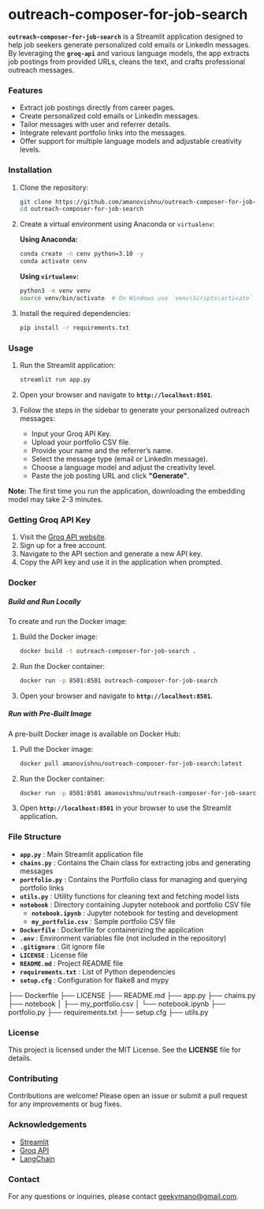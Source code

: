 # outreach-composer-for-job-search

**`outreach-composer-for-job-search`** is a Streamlit application designed to help job seekers generate personalized cold emails or LinkedIn messages. By leveraging the **`groq-api`** and various language models, the app extracts job postings from provided URLs, cleans the text, and crafts professional outreach messages.

### Features
- Extract job postings directly from career pages.
- Create personalized cold emails or LinkedIn messages.
- Tailor messages with user and referrer details.
- Integrate relevant portfolio links into the messages.
- Offer support for multiple language models and adjustable creativity levels.

### Installation

1. Clone the repository:
    ```sh
    git clone https://github.com/amanovishnu/outreach-composer-for-job-search.git
    cd outreach-composer-for-job-search
    ```

2. Create a virtual environment using Anaconda or `virtualenv`:

    **Using Anaconda:**
    ```sh
    conda create -n cenv python=3.10 -y
    conda activate cenv
    ```

    **Using `virtualenv`:**
    ```sh
    python3 -m venv venv
    source venv/bin/activate  # On Windows use `venv\Scripts\activate`
    ```

3. Install the required dependencies:
    ```sh
    pip install -r requirements.txt
    ```

### Usage

1. Run the Streamlit application:
    ```sh
    streamlit run app.py
    ```

2. Open your browser and navigate to **`http://localhost:8501`**.

3. Follow the steps in the sidebar to generate your personalized outreach messages:
    - Input your Groq API Key.
    - Upload your portfolio CSV file.
    - Provide your name and the referrer’s name.
    - Select the message type (email or LinkedIn message).
    - Choose a language model and adjust the creativity level.
    - Paste the job posting URL and click **"Generate"**.

**Note:** The first time you run the application, downloading the embedding model may take 2-3 minutes.

### Getting Groq API Key

1. Visit the [Groq API website](https://groq.com/).
2. Sign up for a free account.
3. Navigate to the API section and generate a new API key.
4. Copy the API key and use it in the application when prompted.


### Docker

##### Build and Run Locally

To create and run the Docker image:

1. Build the Docker image:
    ```sh
    docker build -t outreach-composer-for-job-search .
    ```

2. Run the Docker container:
    ```sh
    docker run -p 8501:8501 outreach-composer-for-job-search
    ```

3. Open your browser and navigate to **`http://localhost:8501`**.

##### Run with Pre-Built Image

A pre-built Docker image is available on Docker Hub:

1. Pull the Docker image:
    ```sh
    docker pull amanovishnu/outreach-composer-for-job-search:latest
    ```

2. Run the Docker container:
    ```sh
    docker run -p 8501:8501 amanovishnu/outreach-composer-for-job-search:latest
    ```

3. Open **`http://localhost:8501`** in your browser to use the Streamlit application.

### File Structure

- **`app.py`** : Main Streamlit application file
- **`chains.py`** : Contains the Chain class for extracting jobs and generating messages
- **`portfolio.py`** : Contains the Portfolio class for managing and querying portfolio links
- **`utils.py`** : Utility functions for cleaning text and fetching model lists
- **`notebook`** : Directory containing Jupyter notebook and portfolio CSV file
  - **`notebook.ipynb`** : Jupyter notebook for testing and development
  - **`my_portfolio.csv`** : Sample portfolio CSV file
- **`Dockerfile`** : Dockerfile for containerizing the application
- **`.env`** : Environment variables file (not included in the repository)
- **`.gitignore`** : Git ignore file
- **`LICENSE`** : License file
- **`README.md`** : Project README file
- **`requirements.txt`** : List of Python dependencies
- **`setup.cfg`** : Configuration for flake8 and mypy

├── Dockerfile
├── LICENSE
├── README.md
├── app.py
├── chains.py
├── notebook
│   ├── my_portfolio.csv
│   └── notebook.ipynb
├── portfolio.py
├── requirements.txt
├── setup.cfg
├── utils.py



### License
This project is licensed under the MIT License. See the **LICENSE** file for details.

### Contributing
Contributions are welcome! Please open an issue or submit a pull request for any improvements or bug fixes.

### Acknowledgements
- [Streamlit](https://streamlit.io/)
- [Groq API](https://groq.com/)
- [LangChain](https://langchain.com/)

### Contact
For any questions or inquiries, please contact [geekymano@gmail.com](mailto:geekymano@gmail.com).